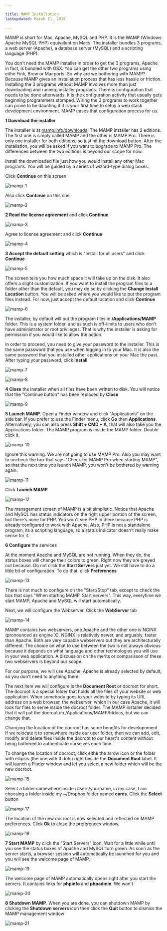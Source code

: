```yaml
---

title: MAMP Installation
lastupdated: March 11, 2015

---
```


MAMP is short for Mac, Apache, MySQL and PHP. It is the WAMP (Windows Apache MySQL PHP) equivalent on Macs. The installer bundles 3 programs, a web server (Apache), a database server (MySQL) and a scripting language (PHP).

You don't need the MAMP installer in order to get the 3 programs, Apache in fact, is bundled with OSX. You can get the other two programs using eithe Fink, Brew or Macports. So why are we bothering with MAMP? Because MAMP gives an installation process that has less hassle or friction. Installing the 3 programs without MAMP involves more than just downloading and running installer programs. There is configuration that needs to be done afterwards. It is the configuration activity that usually gets beginning programmers stomped. Wiring the 3 programs to work together can prove to be daunting if it is your first time to setuy a web stack development environment. MAMP eases that configuration process for us.  


**1 Download the installer**

The installer is at [mamp.info/downloads](http://www.mamp.info/en/downloads/). The MAMP installer has 2 editions. The first one is simply called MAMP and the other is MAMP Pro. There is only one installer for both editions, so just hit the download button. After the installation, you will be asked if you want to upgrade to MAMP Pro. The differences between the two editions is beyond our scope for now. 

Install the downloaded file just how you would install any other Mac programs. You will be guided by a series of wizard-type dialog boxes.

Click **Continue** on this screen

![mamp-1](images/mamp-1.png)

Also click **Continue** on this one

![mamp-2](images/mamp-2.png)

**2 Read the license agreement** and click **Continue**

![mamp-3](images/mamp-3.png)

Agree to license agreement and click **Continue**

![mamp-4](images/mamp-4.png)

**3 Accept the default setting** which is "install for all users" and click **Continue**

![mamp-5](images/mamp-5.png)

The screen tells you how much space it will take up on the disk. It also offers a slight customization. If you want to install the program files to a folder other than the default, you may do so by clicking the **Change Install Location** button. You will be asked where you would like to put the program files instead. For now, just accept the default location and click **Continue**

![mamp-6](images/mamp-6.png)

The installer, by default will put the program files in **/Applications/MAMP** folder. This is a system folder, and as such is  off-limits to users who don't have administrator or root privileges. That is why the installer is asking for permission if you would like to allow the action. 

In order to proceed, you need to give your password to the installer. This is the same password that you use when logging in to your Mac. It is also the same password that you installed other applications on your Mac the past. After typing your password, click **Install**

![mamp-7](images/mamp-7.png)

![mamp-8](images/mamp-8.png)

**4 Close** the installer when all files have been written to disk. You will notice that the "Continue button" has been replaced by **Close** 

![mamp-9](images/mamp-9.png)

**5 Launch MAMP**. Open a Finder window and click "Applications" on the side bar. If you prefer to use the Finder menu, click **Go** then **Applications**. Alternatively, you can also press **Shift + CMD + A**, that will also take you the Applications folder. The MAMP program is inside the MAMP folder. Double click it.


![mamp-10](images/mamp-10.png)

Ignore this warning. We are not going to use MAMP Pro. Also you may want to uncheck the box that says "Check for MAMP Pro when starting MAMP", so that the next time you launch MAMP, you won't be bothered by warning again.

![mamp-11](images/mamp-11.png)

Click **Launch MAMP**

![mamp-12](images/mamp-12.png)

The management screen of MAMP is a bit simplistic. Notice that Apache and MySQL has status indicators on the right upper portion of the screen, but there's none for PHP. You won't see PHP in there because PHP is already configured to work with Apache. Also, PHP is not a standalone program, its a scripting language, so a status indicator doesn't really make sense for it. 

**6 Configure** the services

At the moment Apache and MySQL are not running. When they do, the status boxes will change their colors to green. Right now they are greyed out because. Do not click the **Start Servers** just yet. We still have to do a little bit of configuration. To do that, click **Preferences**

![mamp-13](images/mamp-13.png)

There is not much to configure on the "Start/Stop" tab, except to check the box that says "When starting MAMP, Start servers". This way, everytime we start MAMP, Apache and MySQL will start automatically. 

Next, we will configure the Webserver. Click the **WebServer** tab

![mamp-14](images/mamp-14.png)

MAMP contains two webservers, one Apache and the other one is NGINX (pronounced as engine X). NGINX is relatively newer, and arguably, faster than Apache. Both are very capable webservers but they are architecturally different. The choice on what to use between the two is not always obvious because it depends on what language and other technologies you will use in your web application. A discussion on the merits or comparisson of these two webservers is beyond our scope. 

For our purpose, we will use Apache. Apache is already selected by default, so you don't need to anything there. 

The next item we will configure is the **Document Root** or docroot for short. The docroot is a special folder that holds all the files of your website or web application. When somebody goes to your website by typing its URL address on a web browser, the webserver, which in our case Apache, it will look for files to serve inside the docroot folder. The MAMP installer decided that it will put the docroot on /Applications/MAMP/htdocs, but we can change that. 

Changing the location of the docroot has some benefits for developoment. If we relocate it to somewhere inside our user folder, then we can add, edit, modify and delete files inside the docroot to our heart's content without being bothered to authenticate ourselves each time. 

To change the location of docroot, click eithe the arrow icon or the folder with ellipsis (the one with 3 dots) right beside the **Document Root** label. It will launch a Finder window and let you select a new folder which will be the new docroot.

![mamp-15](images/mamp-15.png)

Select a folder somewhere inside /Users/yourname, in my case, I am  choosing a folder inside my ~/Dropbox folder named **cares**. Click the **Select** button

![mamp-17](images/mamp-17.png)

The location of the new docroot is now selected and reflected on MAMP preferences. Click **Ok** to close the preferences window.

![mamp-18](images/mamp-18.png)

**7 Start MAMP** by click the "Start Servers" icon. Wait for a little while until you see the status boxes of Apache and MySQL turn green. As soon as the server starts, a browser session will automatically be launched for you and you will see the welcome page of MAMP.

![mamp-19](images/mamp-19.png)

The welcome page of MAMP automatically opens right after you start the servers. It contains links for **phpinfo** and **phpadmin**. We won't 

![mamp-20](images/mamp-20.png)

**8 Shutdown MAMP**. When you are done, you can shutdown MAMP by clicking the **Shutdown servers** icon then click the **Quit** button to dismiss the MAMP management window

![mamp-21](images/mamp-21.png)

